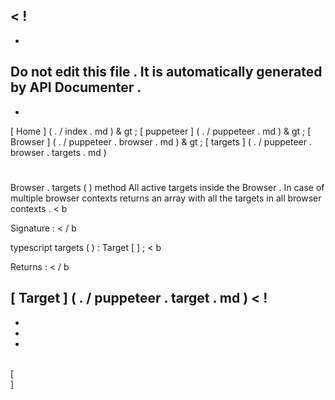 <
!
-
-
Do
not
edit
this
file
.
It
is
automatically
generated
by
API
Documenter
.
-
-
>
[
Home
]
(
.
/
index
.
md
)
&
gt
;
[
puppeteer
]
(
.
/
puppeteer
.
md
)
&
gt
;
[
Browser
]
(
.
/
puppeteer
.
browser
.
md
)
&
gt
;
[
targets
]
(
.
/
puppeteer
.
browser
.
targets
.
md
)
#
#
Browser
.
targets
(
)
method
All
active
targets
inside
the
Browser
.
In
case
of
multiple
browser
contexts
returns
an
array
with
all
the
targets
in
all
browser
contexts
.
<
b
>
Signature
:
<
/
b
>
typescript
targets
(
)
:
Target
[
]
;
<
b
>
Returns
:
<
/
b
>
[
Target
]
(
.
/
puppeteer
.
target
.
md
)
<
!
-
-
-
-
>
\
[
\
]
